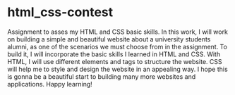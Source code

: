 # html_css-contest
Assignment to asses my HTML and CSS basic skills.
In this work, I will work on building a simple and beautiful website about a university students alumni, as one of the scenarios we must choose from in the assignment.
To build it, I will incorporate the basic skills I learned in HTML and CSS.
With HTML, I will use different elements and tags to structure the website.
CSS will help me to style and design the website in an appealing way.
I hope this is gonna be a beautiful start to building many more websites and applications. Happy learning!
